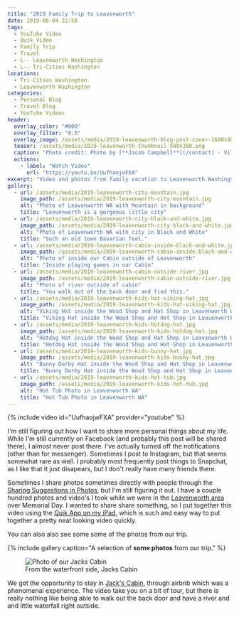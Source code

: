 ```yaml
---
title: "2019 Family Trip to Leavenworth"
date: 2019-06-04 22:50
tags:
  - YouTube Video
  - Quik Video
  - Family Trip
  - Travel
  - L-- Leavenworth Washington
  - L-- Tri-Cities Washington
locations: 
  - Tri-Cities Washington
  - Leavenworth Washington
categories:
  - Personal Blog
  - Travel Blog
  - YouTube Videos
header:
  overlay_color: "#000"
  overlay_filter: "0.5"
  overlay_image: /assets/media/2019-leavenworth-blog-post-cover-1600x800.png
  teaser: /assets/media/2019-leavenworth-thumbnail-500x300.png
  caption: "Photo credit: Photo by [**Jacob Campbell**](/contact) - Village Mountain Shot in Leavenworth WA."
  actions:
    - label: "Watch Video"
      url: "https://youtu.be/UufhaojwFXA"
excerpt: "Video and photos from family vacation to Leavenworth Washington."
gallery:
  - url: /assets/media/2019-leavenworth-city-mountain.jpg
    image_path: /assets/media/2019-leavenworth-city-mountain.jpg
    alt: "Photo of Leavenworth WA with Mountain in background"
    title: "Leavenworth is a gorgeous little city"
  - url: /assets/media/2019-leavenworth-city-black-and-white.jpg
    image_path: /assets/media/2019-leavenworth-city-black-and-white.jpg
    alt: "Photo of Leavenworth WA with city in Black and White"
    title: "Such an old town Bavarian feel."
  - url: /assets/media/2019-leavenworth-cabin-inside-black-and-white.jpg
    image_path: /assets/media/2019-leavenworth-cabin-inside-black-and-white.jpg
    alt: "Photo of inside our Cabin outside of Leavenworth"
    title: "Inside playing games in our Cabin"
  - url: /assets/media/2019-leavenworth-cabin-outside-river.jpg
    image_path: /assets/media/2019-leavenworth-cabin-outside-river.jpg
    alt: "Photo of river outside of cabin"
    title: "You walk out of the back door and find this."
  - url: /assets/media/2019-leavenworth-kids-hat-viking-hat.jpg
    image_path: /assets/media/2019-leavenworth-kids-hat-viking-hat.jpg
    alt: "Viking Hat inside the Wood Shop and Hat Shop in Leavenworth WA"
    title: "Viking Hat inside the Wood Shop and Hat Shop in Leavenworth WA"
  - url: /assets/media/2019-leavenworth-kids-hotdog-hat.jpg
    image_path: /assets/media/2019-leavenworth-kids-hotdog-hat.jpg
    alt: "Hotdog Hat inside the Wood Shop and Hat Shop in Leavenworth WA"
    title: "Hotdog Hat inside the Wood Shop and Hat Shop in Leavenworth WA"
  - url: /assets/media/2019-leavenworth-kids-bunny-hat.jpg
    image_path: /assets/media/2019-leavenworth-kids-bunny-hat.jpg
    alt: "Bunny Derby Hat inside the Wood Shop and Hat Shop in Leavenworth WA"
    title: "Bunny Derby Hat inside the Wood Shop and Hat Shop in Leavenworth WA"
  - url: /assets/media/2019-leavenworth-kids-hot-tub.jpg
    image_path: /assets/media/2019-leavenworth-kids-hot-tub.jpg
    alt: "Hot Tub Photo in Leavenworth WA"
    title: "Hot Tub Photo in Leavenworth WA"
---
```


{% include video id="UufhaojwFXA" provider="youtube" %}

I'm still figuring out how I want to share more personal things about my life. While I'm still currently on Facebook (and probably this post will be shared there), I almost never post there. I've actually turned off the notifications (other than for messenger). Sometimes I post to Instagram, but that seems somewhat rare as well. I probably most frequently post things to Snapchat, as I like that it just disapears, but I don't really have many friends there. 

Sometimes I share photos sometimes directly with people through the [Sharing Suggestions in Photos](https://support.apple.com/en-us/HT209035), but I'm still figuring it out. I have a couple hundred photos and video's I took while we were in the [Leavenworth area](https://en.m.wikipedia.org/wiki/Leavenworth,_Washington) over Memorial Day. I wanted to share share something, so I put together this video using the [Quik App on my iPad](https://itunes.apple.com/us/app/quik-gopro-video-editor/id694164275), which is such and easy way to put together a pretty neat looking video quickly. 

You can also also see some some of the photos from our trip.

{% include gallery caption="A selection of **some photos** from our trip." %}

<figure>
  <img src="/assets/media/2019-leavenworth-jacks-cabin.jpg" alt="Photo of our Jacks Cabin">
  <figcaption>From the waterfront side, Jacks Cabin</figcaption>
</figure>

We got the opportunity to stay in [Jack's Cabin](https://www.airbnb.com/rooms/30254693), through airbnb which was a phenomenal experience. The video take you on a bit of tour, but there is really nothing like being able to walk out the back door and have a river and and little waterfall right outside.